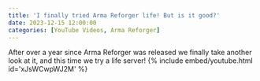 ```yaml
---
title: 'I finally tried Arma Reforger life! But is it good?'
date: 2023-12-15 12:00:00
categories: [YouTube Videos, Arma Reforger]
---
```

After over a year since Arma Reforger was released we finally take another look at it, and this time we try a life server!
{% include embed/youtube.html id='xJsWCwpWJ2M' %}